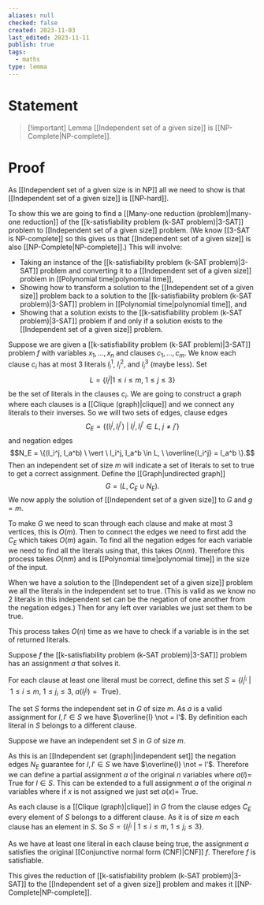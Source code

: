 ```yaml
---
aliases: null
checked: false
created: 2023-11-03
last_edited: 2023-11-11
publish: true
tags:
  - maths
type: lemma
---
```

# Statement

> [!important] Lemma
> [[Independent set of a given size]] is [[NP-Complete|NP-complete]].

# Proof

As [[Independent set of a given size is in NP]] all we need to show is that [[Independent set of a given size]] is [[NP-hard]].

To show this we are going to find a [[Many-one reduction (problem)|many-one reduction]] of the [[k-satisfiability problem (k-SAT problem)|3-SAT]] problem to [[Independent set of a given size]] problem. (We know [[3-SAT is NP-complete]] so this gives us that [[Independent set of a given size]] is also [[NP-Complete|NP-complete]].) This will involve:

- Taking an instance of the [[k-satisfiability problem (k-SAT problem)|3-SAT]] problem and converting it to a [[Independent set of a given size]] problem in [[Polynomial time|polynomial time]],
- Showing how to transform a solution to the [[Independent set of a given size]] problem back to a solution to the [[k-satisfiability problem (k-SAT problem)|3-SAT]] problem in [[Polynomial time|polynomial time]], and
- Showing that a solution exists to the [[k-satisfiability problem (k-SAT problem)|3-SAT]] problem if and only if a solution exists to the [[Independent set of a given size]] problem.

Suppose we are given a [[k-satisfiability problem (k-SAT problem)|3-SAT]] problem $f$ with variables $x_1, \ldots, x_n$ and clauses $c_1, \ldots, c_m$.
We know each clause $c_i$ has at most 3 literals $l_i^1$, $l_i^2$, and $l_i^3$ (maybe less). Set
$$L = \{l_i^j \vert 1 \leq i \leq m, \ 1 \leq j \leq 3\}$$ be the set of literals in the clauses $c_i$. We are going to construct a graph where each clauses is a [[Clique (graph)|clique]] and we connect any literals to their inverses. So we will two sets of edges, clause edges
$$C_E = \{(l_i^j, l_i^{j'}) \ \vert \ l_i^j, l_i^{j'} \in L, \ j \not = j'\}$$
and negation edges
$$N_E = \{(l_i^j, l_a^b) \ \vert \ l_i^j, l_a^b \in L, \ \overline{l_i^j} = l_a^b \}.$$
Then an independent set of size $m$ will indicate a set of literals to set to true to get a correct assignment. Define the [[Graph|undirected graph]]
$$G = (L, C_E \cup N_E).$$
We now apply the solution of [[Independent set of a given size]] to $G$ and $g = m$.

To make $G$ we need to scan through each clause and make at most 3 vertices, this is $O(m)$. Then to connect the edges we need to first add the $C_E$ which takes $O(m)$ again. To find all the negation edges for each variable we need to find all the literals using that, this takes $O(nm)$. Therefore this process takes $O(nm)$ and is [[Polynomial time|polynomial time]] in the size of the input.

When we have a solution to the [[Independent set of a given size]] problem we all the literals in the independent set to true. (This is valid as we know no 2 literals in this independent set can be the negation of one another from the negation edges.) Then for any left over variables we just set them to be true.

This process takes $O(n)$ time as we have to check if a variable is in the set of returned literals.

Suppose $f$ the [[k-satisfiability problem (k-SAT problem)|3-SAT]] problem has an assignment $a$ that solves it.

For each clause at least one literal must be correct, define this set $S = \{l_i^{j_i}\ \vert \ 1 \leq i \leq m, \ 1 \leq j_i \leq 3, \ a(l_i^{j_i}) = \mbox{ True} \}$.

The set $S$ forms the independent set in $G$ of size $m$. As $a$ is a valid assignment for $l, l' \in S$ we have $\overline{l} \not = l'$. By definition each literal in $S$ belongs to a different clause.

Suppose we have an independent set $S$ in $G$ of size $m$.

As this is an [[Independent set (graph)|independent set]] the negation edges $N_E$ guarantee for $l, l' \in S$  we have $\overline{l} \not = l'$. Therefore we can define a partial assignment $a$ of the original $n$ variables where $a(l) =$ True for $l \in S$. This can be extended to a full assignment $a$ of the original $n$ variables where if $x$ is not assigned we just set $a(x) =$ True.

As each clause is a [[Clique (graph)|clique]] in $G$ from the clause edges $C_E$ every element of $S$ belongs to a different clause. As it is of size $m$ each clause has an element in $S$. So $S = \{l_i^{j_i}\ \vert \ 1 \leq i \leq m, \ 1 \leq j_i \leq 3 \}$.

As we have at least one literal in each clause being true, the assignment $a$ satisfies the original [[Conjunctive normal form (CNF)|CNF]] $f$. Therefore $f$ is satisfiable.

This gives the reduction of [[k-satisfiability problem (k-SAT problem)|3-SAT]] to the [[Independent set of a given size]] problem and makes it [[NP-Complete|NP-complete]].

